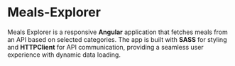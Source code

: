 # Meals-Explorer
Meals Explorer is a responsive **Angular** application that fetches meals from an API based on selected categories. The app is built with **SASS** for styling and **HTTPClient** for API communication, providing a seamless user experience with dynamic data loading.
